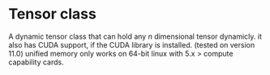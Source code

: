 # Tensor class
A dynamic tensor class that can hold any _n_ dimensional tensor dynamicly. it also has CUDA support, if the CUDA library is installed. (tested on version 11.0)
unified memory only works on 64-bit linux with  5.x > compute capability cards.
